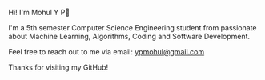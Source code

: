 Hi! I'm Mohul Y P👋

I'm a 5th semester Computer Science Engineering student from passionate about Machine Learning, Algorithms, Coding and Software Development.

Feel free to reach out to me via email: ypmohul@gmail.com

Thanks for visiting my GitHub!


